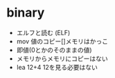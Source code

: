 # binary 
- エルフと読む (ELF)
- mov 値のコピー[]メモリはかっこ
- 即値(0とかのそのままの値)
- メモリからメモリにコピーはない
- lea 12+4 12を見る必要はない